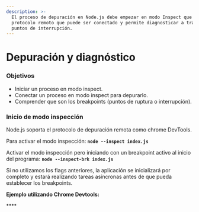 ```yaml
---
description: >-
  El proceso de depuración en Node.js debe empezar en modo Inspect que expone un
  protocolo remoto que puede ser conectado y permite diagnosticar a través de
  puntos de interrupción.
---
```


# Depuración y diagnóstico

### Objetivos

* Iniciar un proceso en modo inspect.
* Conectar un proceso en modo inspect para depurarlo.
* Comprender que son los breakpoints \(puntos de ruptura o interrupción\).

### Inicio de modo inspección

Node.js soporta el protocolo de depuración remota como chrome DevTools.

Para activar el modo inspección: **`node --inspect index.js`**

Activar el modo inspección pero iniciando con un breakpoint activo al inicio del programa: **`node --inspect-brk index.js`**

Si no utilizamos los flags anteriores, la aplicación se inicializará por completo y estará realizando tareas asíncronas antes de que pueda establecer los breakpoints.

**Ejemplo utilizando Chrome Devtools:**

\*\*\*\*









